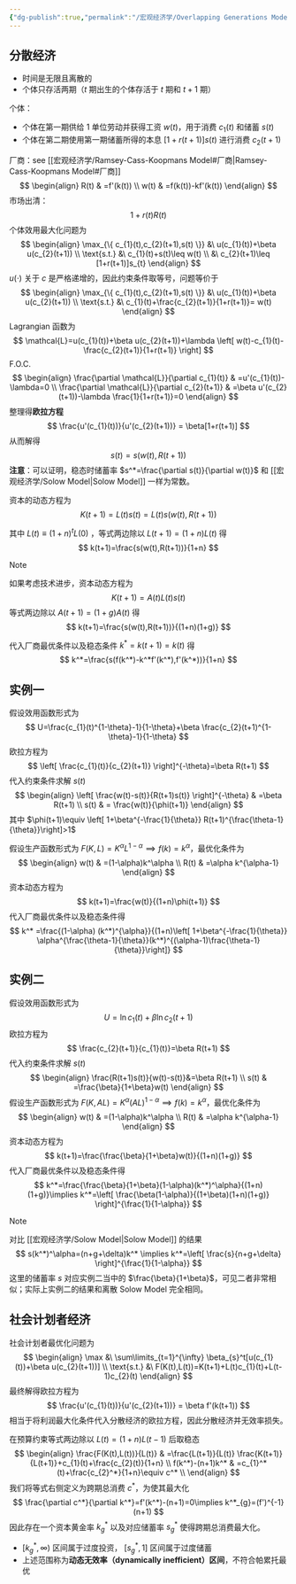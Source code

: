 ```yaml
---
{"dg-publish":true,"permalink":"/宏观经济学/Overlapping Generations Model/"}
---
```




## 分散经济

- 时间是无限且离散的
- 个体只存活两期（$t$ 期出生的个体存活于 $t$ 期和 $t+1$ 期）

个体：
- 个体在第一期供给 1 单位劳动并获得工资 $w(t)$，用于消费 $c_{1}(t)$ 和储蓄 $s(t)$
- 个体在第二期使用第一期储蓄所得的本息 $[1+r(t+1)]s(t)$ 进行消费 $c_{2}(t+1)$

厂商：see [[宏观经济学/Ramsey-Cass-Koopmans Model#厂商\|Ramsey-Cass-Koopmans Model#厂商]]
$$
\begin{align}
R(t) & =f'(k(t)) \\
w(t) & =f(k(t))-kf'(k(t))
\end{align}
$$
市场出清：
$$
1+r(t)  R(t) 
$$
个体效用最大化问题为
$$
\begin{align}
\max_{\{ c_{1}(t),c_{2}(t+1),s(t) \}} &\ u(c_{1}(t))+\beta u(c_{2}(t+1)) \\
\text{s.t.} &\ c_{1}(t)+s(t)\leq w(t) \\
&\ c_{2}(t+1)\leq [1+r(t+1)]s_{t}
\end{align}
$$
$u(\cdot)$ 关于 $c$ 是严格递增的，因此约束条件取等号，问题等价于
$$
\begin{align}
\max_{\{ c_{1}(t),c_{2}(t+1),s(t) \}} &\ u(c_{1}(t))+\beta u(c_{2}(t+1)) \\
\text{s.t.} &\ c_{1}(t)+\frac{c_{2}(t+1)}{1+r(t+1)}= w(t) 
\end{align}
$$
Lagrangian 函数为
$$
\mathcal{L}=u(c_{1}(t))+\beta u(c_{2}(t+1))+\lambda \left[ w(t)-c_{1}(t)-\frac{c_{2}(t+1)}{1+r(t+1)} \right]
$$
F.O.C.
$$
\begin{align}
\frac{\partial \mathcal{L}}{\partial c_{1}(t)} & =u'(c_{1}(t))-\lambda=0 \\
\frac{\partial \mathcal{L}}{\partial c_{2}(t+1)} & =\beta u'(c_{2}(t+1))-\lambda \frac{1}{1+r(t+1)}=0
\end{align}
$$
整理得**欧拉方程**
$$
\frac{u'(c_{1}(t))}{u'(c_{2}(t+1))} = \beta[1+r(t+1)]
$$
从而解得
$$
s(t)=s(w(t),R(t+1))
$$
**注意**：可以证明，稳态时储蓄率 $s^*=\frac{\partial s(t)}{\partial w(t)}$ 和 [[宏观经济学/Solow Model\|Solow Model]] 一样为常数。

资本的动态方程为
$$
K(t+1)=L(t)s(t)=L(t)s(w(t),R(t+1))
$$

其中 $L(t)\equiv(1+n)^tL(0)$ ，等式两边除以 $L(t+1)=(1+n)L(t)$ 得
$$
k(t+1)=\frac{s(w(t),R(t+1))}{1+n}
$$
> [!NOTE]
> 如果考虑技术进步，资本动态方程为
> $$
> K(t+1)=A(t)L(t)s(t)
> $$
> 等式两边除以 $A(t+1)=(1+g)A(t)$ 得
> $$
> k(t+1)=\frac{s(w(t),R(t+1))}{(1+n)(1+g)}
> $$

代入厂商最优条件以及稳态条件 $k^*=k(t+1)=k(t)$ 得
$$
k^*=\frac{s(f(k^*)-k^*f'(k^*),f'(k^*))}{1+n}
$$
## 实例一

假设效用函数形式为
$$
U=\frac{c_{1}(t)^{1-\theta}-1}{1-\theta}+\beta \frac{c_{2}(t+1)^{1-\theta}-1}{1-\theta}
$$
欧拉方程为
$$
\left[ \frac{c_{1}(t)}{c_{2}(t+1)} \right]^{-\theta}=\beta R(t+1)
$$
代入约束条件求解 $s(t)$
$$
\begin{align}
\left[ \frac{w(t)-s(t)}{R(t+1)s(t)} \right]^{-\theta} & =\beta R(t+1) \\
s(t) & = \frac{w(t)}{\phi(t+1)}
\end{align}
$$
其中 $\phi(t+1)\equiv \left[ 1+\beta^{-\frac{1}{\theta}} R(t+1)^{\frac{\theta-1}{\theta}}\right]>1$

假设生产函数形式为 $F(K,L)=K^\alpha L^{1-\alpha}\implies f(k)=k^\alpha$，最优化条件为
$$
\begin{align}
w(t)  & =(1-\alpha)k^\alpha \\
R(t) & =\alpha k^{\alpha-1}
\end{align}
$$
资本动态方程为
$$
k(t+1)=\frac{w(t)}{(1+n)\phi(t+1)}
$$
代入厂商最优条件以及稳态条件得
$$
k^* =\frac{(1-\alpha) (k^*)^{\alpha}}{(1+n)\left[ 1+\beta^{-\frac{1}{\theta}} \alpha^{\frac{\theta-1}{\theta}}(k^*)^{(\alpha-1)\frac{\theta-1}{\theta}}\right]}
$$
## 实例二
假设效用函数形式为
$$
U=\ln c_{1}(t)+\beta \ln c_{2}(t+1)
$$
欧拉方程为
$$
\frac{c_{2}(t+1)}{c_{1}(t)}=\beta R(t+1)
$$
代入约束条件求解 $s(t)$
$$
\begin{align}
\frac{R(t+1)s(t)}{w(t)-s(t)}&=\beta R(t+1) \\
s(t) & =\frac{\beta}{1+\beta}w(t)
\end{align}
$$
假设生产函数形式为 $F(K,AL)=K^\alpha (AL)^{1-\alpha}\implies f(k)=k^\alpha$，最优化条件为
$$
\begin{align}
w(t)  & =(1-\alpha)k^\alpha \\
R(t) & =\alpha k^{\alpha-1}
\end{align}
$$
资本动态方程为
$$
k(t+1)=\frac{\frac{\beta}{1+\beta}w(t)}{(1+n)(1+g)}
$$
代入厂商最优条件以及稳态条件得
$$
k^*=\frac{\frac{\beta}{1+\beta}(1-\alpha)(k^*)^\alpha}{(1+n)(1+g)}\implies k^*=\left[ \frac{\beta(1-\alpha)}{(1+\beta)(1+n)(1+g)} \right]^{\frac{1}{1-\alpha}}
$$
> [!NOTE]
> 对比 [[宏观经济学/Solow Model\|Solow Model]] 的结果
> $$
> s(k^*)^\alpha=(n+g+\delta)k^* \implies  k^*=\left[ \frac{s}{n+g+\delta} \right]^{\frac{1}{1-\alpha}}
> $$
> 这里的储蓄率 $s$ 对应实例二当中的 $\frac{\beta}{1+\beta}$，可见二者非常相似；实际上实例二的结果和离散 Solow Model 完全相同。

## 社会计划者经济

社会计划者最优化问题为
$$
\begin{align}
\max &\ \sum\limits_{t=1}^{\infty} \beta_{s}^t[u(c_{1}(t))+\beta u(c_{2}(t+1))] \\
\text{s.t.} &\ F(K(t),L(t))=K(t+1)+L(t)c_{1}(t)+L(t-1)c_{2}(t)
\end{align}
$$
最终解得欧拉方程为
$$
\frac{u'(c_{1}(t))}{u'(c_{2}(t+1))} = \beta f'(k(t+1))
$$
相当于将利润最大化条件代入分散经济的欧拉方程，因此分散经济并无效率损失。

在预算约束等式两边除以 $L(t)=(1+n)L(t-1)$ 后取稳态
$$
\begin{align}
\frac{F(K(t),L(t))}{L(t)} & =\frac{L(t+1)}{L(t)} \frac{K(t+1)}{L(t+1)}+c_{1}(t)+\frac{c_{2}(t)}{1+n} \\
f(k^*)-(n+1)k^* & =c_{1}^*(t)+\frac{c_{2}^*}{1+n}\equiv c^* \\
\end{align}
$$
我们将等式右侧定义为跨期总消费 $c^*$，为使其最大化
$$
\frac{\partial c^*}{\partial k^*}=f'(k^*)-(n+1)=0\implies k^*_{g}=(f')^{-1}(n+1)
$$
因此存在一个资本黄金率 $k^*_{g}$ 以及对应储蓄率 $s^*_{g}$ 使得跨期总消费最大化。
- $[k_{g}^*,\infty)$ 区间属于过度投资， $[s^*_{g},1]$ 区间属于过度储蓄
- 上述范围称为**动态无效率（dynamically inefficient）区间**，不符合帕累托最优


